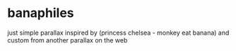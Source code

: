 # banaphiles
just simple parallax inspired by (princess chelsea - monkey eat banana) and custom from another parallax on the web
